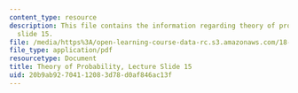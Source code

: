 ```yaml
---
content_type: resource
description: This file contains the information regarding theory of probability, lecture
  slide 15.
file: /media/https%3A/open-learning-course-data-rc.s3.amazonaws.com/18-175-theory-of-probability-spring-2014/20b9ab92704112083d78d0af846ac13f_MIT18_175S14_Lecture15.pdf
file_type: application/pdf
resourcetype: Document
title: Theory of Probability, Lecture Slide 15
uid: 20b9ab92-7041-1208-3d78-d0af846ac13f
---
```

